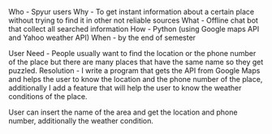 Who - Spyur users
Why - To get instant information about a certain place without trying to find it in other not reliable sources
What - Offline chat bot that collect all searched information
How - Python (using Google maps API and Yahoo weather API)
When - by the end of semester

User Need - People usually want to find the location or the phone number of the place but there are many places that have the same name so they get puzzled.
Resolution - I write a program that gets the API from Google Maps and helps the user to know the location and the phone number of the place, additionally I add a feature that will help the user to know the weather conditions of the place.

User can insert the name of the area and get the location and phone number, additionally the weather condition.
